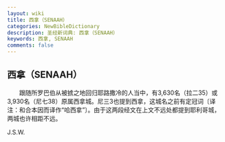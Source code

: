 ```yaml
---
layout: wiki
title: 西拿（SENAAH）
categories: NewBibleDictionary
description: 圣经新词典: 西拿（SENAAH）
keywords: 西拿, SENAAH
comments: false
---
```


## 西拿（SENAAH）

　　跟随所罗巴伯从被掳之地回归耶路撒冷的人当中，有3,630名（拉二35）或3,930名（尼七38）原属西拿城。尼三3也提到西拿，这城名之前有定冠词〔译注：和合本因而译作“哈西拿”〕。由于这两段经文在上文不远处都提到耶利哥城，两城也许相距不远。

J.S.W.








